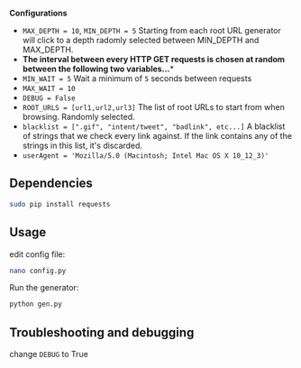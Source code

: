 **Configurations**

- `MAX_DEPTH = 10`, `MIN_DEPTH = 5` Starting from each root URL generator will click to a depth
  radomly selected between MIN_DEPTH and MAX_DEPTH.
- **The interval between every HTTP GET requests is chosen at random between the following two variables...***
- `MIN_WAIT = 5` Wait a minimum of `5` seconds between requests
- `MAX_WAIT = 10`
- `DEBUG = False`
- `ROOT_URLS = [url1,url2,url3]` The list of root URLs to start from when browsing. Randomly selected.
- `blacklist = [".gif", "intent/tweet", "badlink", etc...]` A blacklist of strings that we check every link against. If the link contains any of the strings in this list, it's discarded.
- `userAgent = 'Mozilla/5.0 (Macintosh; Intel Mac OS X 10_12_3)'`

## Dependencies

```bash
sudo pip install requests
```

## Usage

edit config file:

```bash
nano config.py
```

Run the generator:

```bash
python gen.py
```

## Troubleshooting and debugging

change `DEBUG` to True
